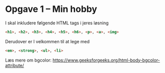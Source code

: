 # Opgave 1 – Min hobby

I skal inkludere følgende HTML tags i jeres løsning

```html
<h1>, <h2>, <h3>, <h4>, <h5>, <h6>, <p>, <a>, <img>
```

Derudover er I velkommen til at lege med
```html
<em>, <strong>, <ul>, <li>
```


Læs mere om bgcolor: https://www.geeksforgeeks.org/html-body-bgcolor-attribute/
